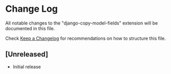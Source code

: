 # Change Log
All notable changes to the "django-copy-model-fields" extension will be documented in this file.

Check [Keep a Changelog](http://keepachangelog.com/) for recommendations on how to structure this file.

## [Unreleased]
- Initial release